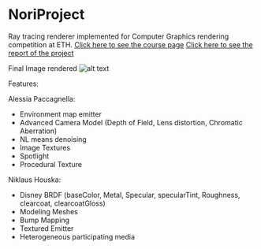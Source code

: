 # NoriProject
Ray tracing renderer implemented for Computer Graphics rendering competition at ETH.
[Click here to see the course page](https://cgl.ethz.ch/teaching/cg19/home.php)
[Click here to see the report of the project](https://raw.githack.com/alessiapacca/nori/master/report-apaccagne-houskan/project-report.html) 

Final Image rendered
![alt text](https://github.com/alessiapacca/nori/blob/master/final.png)


Features:

Alessia Paccagnella:
- Environment map emitter 
- Advanced Camera Model (Depth of Field, Lens distortion, Chromatic Aberration)  
- NL means denoising 
- Image Textures 
- Spotlight 
- Procedural Texture

Niklaus Houska:
- Disney BRDF (baseColor, Metal, Specular, specularTint, Roughness, clearcoat, clearcoatGloss)  
- Modeling Meshes
- Bump Mapping
- Textured Emitter 
- Heterogeneous participating media 


